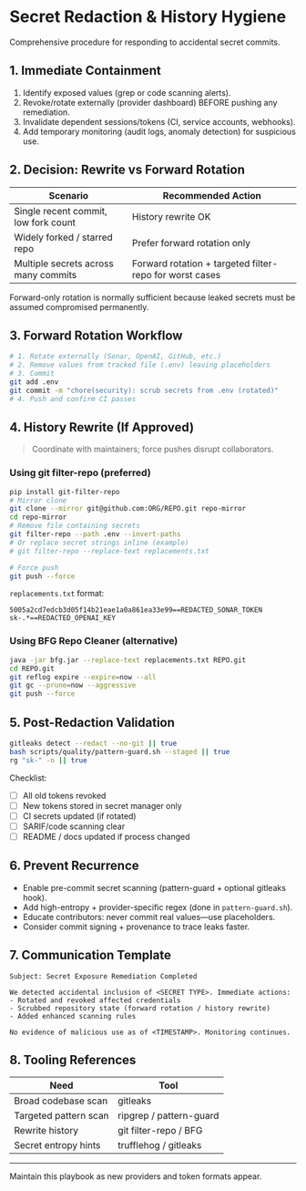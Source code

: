 # Secret Redaction & History Hygiene

Comprehensive procedure for responding to accidental secret commits.

## 1. Immediate Containment

1. Identify exposed values (grep or code scanning alerts).
2. Revoke/rotate externally (provider dashboard) BEFORE pushing any remediation.
3. Invalidate dependent sessions/tokens (CI, service accounts, webhooks).
4. Add temporary monitoring (audit logs, anomaly detection) for suspicious use.

## 2. Decision: Rewrite vs Forward Rotation

| Scenario | Recommended Action |
|----------|-------------------|
| Single recent commit, low fork count | History rewrite OK |
| Widely forked / starred repo | Prefer forward rotation only |
| Multiple secrets across many commits | Forward rotation + targeted filter-repo for worst cases |

Forward-only rotation is normally sufficient because leaked secrets must be assumed compromised permanently.

## 3. Forward Rotation Workflow

```bash
# 1. Rotate externally (Sonar, OpenAI, GitHub, etc.)
# 2. Remove values from tracked file (.env) leaving placeholders
# 3. Commit
git add .env
git commit -m "chore(security): scrub secrets from .env (rotated)"
# 4. Push and confirm CI passes
```

## 4. History Rewrite (If Approved)

> Coordinate with maintainers; force pushes disrupt collaborators.

### Using git filter-repo (preferred)

```bash
pip install git-filter-repo
# Mirror clone
git clone --mirror git@github.com:ORG/REPO.git repo-mirror
cd repo-mirror
# Remove file containing secrets
git filter-repo --path .env --invert-paths
# Or replace secret strings inline (example)
# git filter-repo --replace-text replacements.txt

# Force push
git push --force
```

`replacements.txt` format:
```
5005a2cd7edcb3d05f14b21eae1a0a861ea33e99==REDACTED_SONAR_TOKEN
sk-.*==REDACTED_OPENAI_KEY
```

### Using BFG Repo Cleaner (alternative)

```bash
java -jar bfg.jar --replace-text replacements.txt REPO.git
cd REPO.git
git reflog expire --expire=now --all
git gc --prune=now --aggressive
git push --force
```

## 5. Post-Redaction Validation

```bash
gitleaks detect --redact --no-git || true
bash scripts/quality/pattern-guard.sh --staged || true
rg "sk-" -n || true
```

Checklist:
- [ ] All old tokens revoked
- [ ] New tokens stored in secret manager only
- [ ] CI secrets updated (if rotated)
- [ ] SARIF/code scanning clear
- [ ] README / docs updated if process changed

## 6. Prevent Recurrence

- Enable pre-commit secret scanning (pattern-guard + optional gitleaks hook).
- Add high-entropy + provider-specific regex (done in `pattern-guard.sh`).
- Educate contributors: never commit real values—use placeholders.
- Consider commit signing + provenance to trace leaks faster.

## 7. Communication Template

```
Subject: Secret Exposure Remediation Completed

We detected accidental inclusion of <SECRET TYPE>. Immediate actions:
- Rotated and revoked affected credentials
- Scrubbed repository state (forward rotation / history rewrite)
- Added enhanced scanning rules

No evidence of malicious use as of <TIMESTAMP>. Monitoring continues.
```

## 8. Tooling References

| Need | Tool |
|------|------|
| Broad codebase scan | gitleaks |
| Targeted pattern scan | ripgrep / pattern-guard |
| Rewrite history | git filter-repo / BFG |
| Secret entropy hints | trufflehog / gitleaks |

---
Maintain this playbook as new providers and token formats appear.
